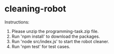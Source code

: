 # cleaning-robot

Instructions:
  1. Please unzip the programming-task.zip file.
  2. Run 'npm install' to download the packages.
  3. Run 'node src/index.js' to start the robot cleaner.
  4. Run 'npm test' for test cases.
